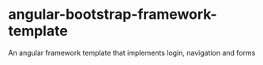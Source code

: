 # angular-bootstrap-framework-template
An angular framework template that implements login, navigation and forms
